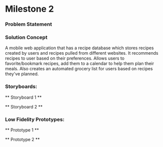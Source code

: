 # Milestone 2

### Problem Statement

### Solution Concept
A mobile web application that has a recipe database which stores recipes created by users and recipes pulled from different websites. It recommends recipes to user based on their preferences. Allows users to favorite/bookmark recipes, add them to a calendar to help them plan their meals. Also creates an automated grocery list for users based on recipes they've planned.

### Storyboards:
** Storyboard 1 **

** Storyboard 2 **

### Low Fidelity Prototypes:
** Prototype 1 **



** Prototype 2 **
